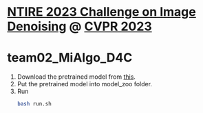 # [NTIRE 2023 Challenge on Image Denoising](https://cvlai.net/ntire/2023/) @ [CVPR 2023](https://cvpr2023.thecvf.com/)



# team02_MiAlgo_D4C

1. Download the pretrained model from [this](https://drive.google.com/file/d/1w0s_0u7TAhCd-ASMlZssTQeR2OJMPCR2/view?usp=share_link).
2. Put the pretrained model into model_zoo folder.
3. Run
    ```bash
    bash run.sh
    ```


